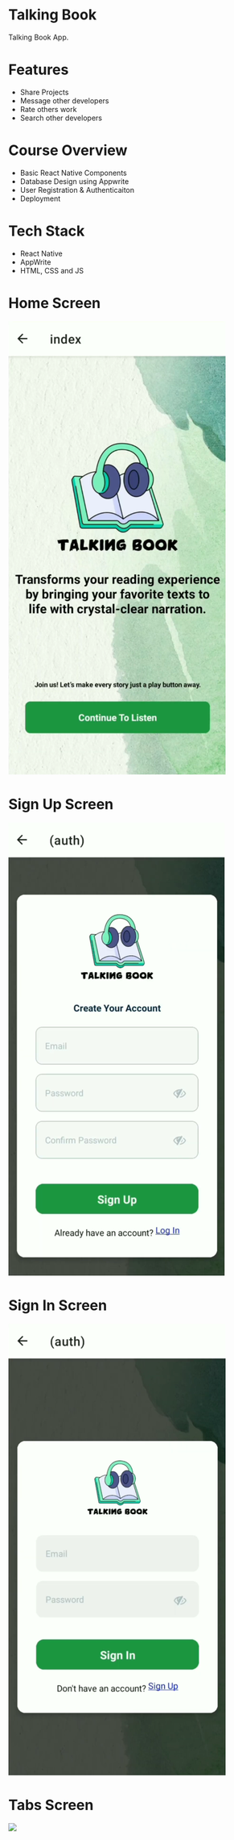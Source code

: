 # Talking Book
Talking Book App.

# Features
* Share Projects
* Message other developers
* Rate others work
* Search other developers

# Course Overview
* Basic React Native Components
* Database Design using Appwrite
* User Registration & Authenticaiton
* Deployment

# Tech Stack
* React Native
* AppWrite
* HTML, CSS and JS

# Home Screen
<img src="assets/icons/onboarding.png">  

# Sign Up Screen
<img src="assets/icons/signup.png">  

# Sign In Screen
<img src="assets/icons/login.png">

# Tabs Screen
<img src="assets/icons/tabs.png">  
